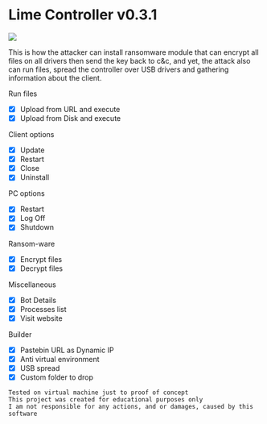 # Lime Controller v0.3.1

<img src="https://i.imgur.com/BypoJN8.jpg">

 This is how the attacker can install ransomware module that can encrypt all files on all drivers then send the key back to c&c, and yet, the attack also can run files, spread the controller over USB drivers and gathering information about the client.

 
 Run files
 - [x] Upload from URL and execute
 - [x] Upload from Disk and execute
	
 Client options
 - [x] Update
 - [x] Restart
 - [x] Close
 - [x] Uninstall
	
 PC options
 - [x] Restart
 - [x] Log Off
 - [x] Shutdown
	
 Ransom-ware
 - [x] Encrypt files
 - [x] Decrypt files
	
 Miscellaneous
 - [x] Bot Details
 - [x] Processes list
 - [x] Visit website
 
 Builder
 - [x] Pastebin URL as Dynamic IP
 - [x] Anti virtual environment
 - [x] USB spread
 - [x] Custom folder to drop
 
 ```
 Tested on virtual machine just to proof of concept
 This project was created for educational purposes only
 I am not responsible for any actions, and or damages, caused by this software
 ```
